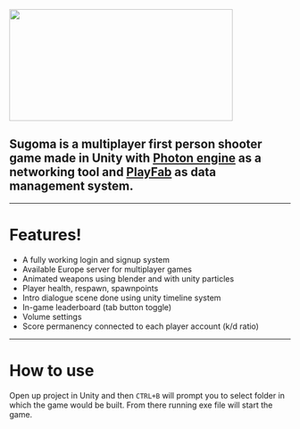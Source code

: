 <img src="https://1000logos.net/wp-content/uploads/2021/09/Among-Us-Logo.png" width="400" height="200"> 

Sugoma is a multiplayer first person shooter game made in Unity with [Photon engine](https://www.photonengine.com) as a networking tool and [PlayFab](https://playfab.com) as data management system.  
---  
***
# **Features!**
* A fully working login and signup system
* Available Europe server for multiplayer games
* Animated weapons using blender and with unity particles
* Player health, respawn, spawnpoints
* Intro dialogue scene done using unity timeline system
* In-game leaderboard (tab button toggle)
* Volume settings
* Score permanency connected to each player account (k/d ratio) 
***  
# **How to use**
Open up project in Unity and then ```CTRL+B``` will prompt you to select folder in which the game would be built. From there running exe file will start the game.


